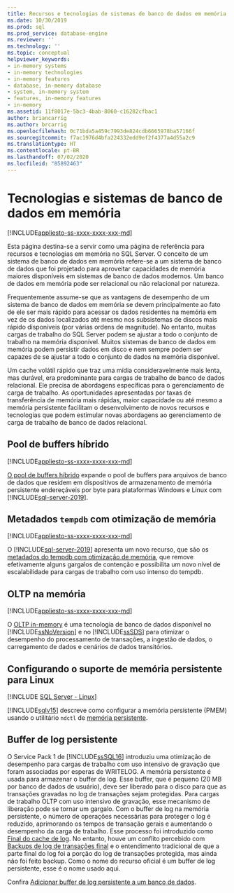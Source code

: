 ```yaml
---
title: Recursos e tecnologias de sistemas de banco de dados em memória
ms.date: 10/30/2019
ms.prod: sql
ms.prod_service: database-engine
ms.reviewer: ''
ms.technology: ''
ms.topic: conceptual
helpviewer_keywords:
- in-memory systems
- in-memory technologies
- in-memory features
- database, in-memory database
- system, in-memory system
- features, in-memory features
- in-memory
ms.assetid: 11f8017e-5bc3-4bab-8060-c16282cfbac1
author: briancarrig
ms.author: brcarrig
ms.openlocfilehash: 0c71bda5a459c7993de824cdb6665978ba57166f
ms.sourcegitcommit: f7ac1976d4bfa224332edd9ef2f4377a4d55a2c9
ms.translationtype: HT
ms.contentlocale: pt-BR
ms.lasthandoff: 07/02/2020
ms.locfileid: "85892463"
---
```

# <a name="in-memory-database-systems-and-technologies"></a>Tecnologias e sistemas de banco de dados em memória

[!INCLUDE[appliesto-ss-xxxx-xxxx-xxx-md](../includes/applies-to-version/sqlserver.md)]

Esta página destina-se a servir como uma página de referência para recursos e tecnologias em memória no SQL Server. O conceito de um sistema de banco de dados em memória refere-se a um sistema de banco de dados que foi projetado para aproveitar capacidades de memória maiores disponíveis em sistemas de banco de dados modernos. Um banco de dados em memória pode ser relacional ou não relacional por natureza.

Frequentemente assume-se que as vantagens de desempenho de um sistema de banco de dados em memória se devem principalmente ao fato de ele ser mais rápido para acessar os dados residentes na memória em vez de os dados localizados até mesmo nos subsistemas de discos mais rápido disponíveis (por várias ordens de magnitude). No entanto, muitas cargas de trabalho do SQL Server podem se ajustar a todo o conjunto de trabalho na memória disponível. Muitos sistemas de banco de dados em memória podem persistir dados em disco e nem sempre podem ser capazes de se ajustar a todo o conjunto de dados na memória disponível.

Um cache volátil rápido que traz uma mídia consideravelmente mais lenta, mas durável, era predominante para cargas de trabalho de banco de dados relacional. Ele precisa de abordagens específicas para o gerenciamento de carga de trabalho. As oportunidades apresentadas por taxas de transferência de memória mais rápidas, maior capacidade ou até mesmo a memória persistente facilitam o desenvolvimento de novos recursos e tecnologias que podem estimular novas abordagens ao gerenciamento de carga de trabalho de banco de dados relacional.

## <a name="hybrid-buffer-pool"></a>Pool de buffers híbrido

[!INCLUDE[appliesto-ss-xxxx-xxxx-xxx-md](../includes/applies-to-version/sqlserver.md)]

[O pool de buffers híbrido](../database-engine/configure-windows/hybrid-buffer-pool.md) expande o pool de buffers para arquivos de banco de dados que residem em dispositivos de armazenamento de memória persistente endereçáveis por byte para plataformas Windows e Linux com [!INCLUDE[sql-server-2019](../includes/sssqlv15-md.md)].

## <a name="memory-optimized-tempdb-metadata"></a>Metadados `tempdb` com otimização de memória

[!INCLUDE[appliesto-ss-xxxx-xxxx-xxx-md](../includes/applies-to-version/sqlserver.md)]

O [!INCLUDE[sql-server-2019](../includes/sssqlv15-md.md)] apresenta um novo recurso, que são os [metadados do tempdb com otimização de memória](./databases/tempdb-database.md#memory-optimized-tempdb-metadata), que remove efetivamente alguns gargalos de contenção e possibilita um novo nível de escalabilidade para cargas de trabalho com uso intenso do tempdb.

## <a name="in-memory-oltp"></a>OLTP na memória

[!INCLUDE[appliesto-ss-xxxx-xxxx-xxx-md](../includes/applies-to-version/sqlserver.md)]

O [OLTP in-memory](./in-memory-oltp/in-memory-oltp-in-memory-optimization.md) é uma tecnologia de banco de dados disponível no [!INCLUDE[ssNoVersion](../includes/ssnoversion-md.md)] e no [!INCLUDE[ssSDS](../includes/sssds-md.md)] para otimizar o desempenho do processamento de transações, a ingestão de dados, o carregamento de dados e cenários de dados transitórios.

## <a name="configuring-persistent-memory-support-for-linux"></a>Configurando o suporte de memória persistente para Linux

[!INCLUDE [SQL Server - Linux](../includes/applies-to-version/sql-linux.md)]

[!INCLUDE[sqlv15](../includes/sssqlv15-md.md)] descreve como configurar a memória persistente (PMEM) usando o utilitário `ndctl` de [memória persistente](../linux/sql-server-linux-configure-pmem.md).

## <a name="persisted-log-buffer"></a>Buffer de log persistente

O Service Pack 1 de [!INCLUDE[ssSQL16](../includes/sssql16-md.md)] introduziu uma otimização de desempenho para cargas de trabalho com uso intensivo de gravação que foram associadas por esperas de WRITELOG. A memória persistente é usada para armazenar o buffer de log. Esse buffer, que é pequeno (20 MB por banco de dados de usuário), deve ser liberado para o disco para que as transações gravadas no log de transações sejam protegidas. Para cargas de trabalho OLTP com uso intensivo de gravação, esse mecanismo de liberação pode se tornar um gargalo. Com o buffer de log na memória persistente, o número de operações necessárias para proteger o log é reduzido, aprimorando os tempos de transação gerais e aumentando o desempenho da carga de trabalho. Esse processo foi introduzido como [Final do cache de log]( https://blogs.msdn.microsoft.com/bobsql/2016/11/08/how-it-works-it-just-runs-faster-non-volatile-memory-sql-server-tail-of-log-caching-on-nvdimm/). No entanto, houve um conflito percebido com [Backups de log de transações final](./backup-restore/tail-log-backups-sql-server.md) e o entendimento tradicional de que a parte final do log foi a porção do log de transações protegida, mas ainda não foi feito backup. Como o nome do recurso oficial é um buffer de log persistente, esse é o nome usado aqui.

Confira [Adicionar buffer de log persistente a um banco de dados](./databases/add-persisted-log-buffer.md).
